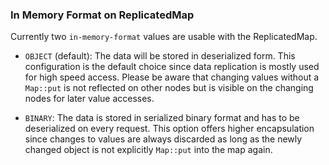 
### In Memory Format on ReplicatedMap

Currently two `in-memory-format` values are usable with the ReplicatedMap.

- `OBJECT` (default): The data will be stored in deserialized form. This configuration is the default choice since
data replication is mostly used for high speed access. Please be aware that changing values without a `Map::put` is
not reflected on other nodes but is visible on the changing nodes for later value accesses.

- `BINARY`: The data is stored in serialized binary format and has to be deserialized on every request. This
option offers higher encapsulation since changes to values are always discarded as long as the newly changed object is
not explicitly `Map::put` into the map again.
